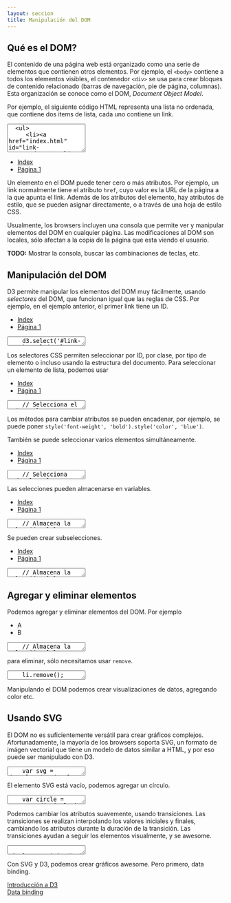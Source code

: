 ```yaml
---
layout: seccion
title: Manipulación del DOM
---
```


## Qué es el DOM?

El contenido de una página web está organizado como una serie de elementos que contienen otros elementos. Por ejemplo, el `<body>` contiene a todos los elementos visibles, el contenedor `<div>` se usa para crear bloques de contenido relacionado (barras de navegación, pie de página, columnas). Esta organización se conoce como el DOM, _Document Object Model_.

Por ejemplo, el siguiente código HTML representa una lista no ordenada, que contiene dos items de lista, cada uno contiene un link.

<div class="runnable" id="code-a01">
  <textarea class="form-control" rows="4">
  <ul>
     <li><a href="index.html" id="link-a02">Index</a></li>
     <li><a href="page1.html">Página 1</a></li>
  </ul>
  </textarea>
</div>

<ul>
   <li><a href="index.html">Index</a></li>
   <li><a href="page1.html">Página 1</a></li>
</ul>

Un elemento en el DOM puede tener cero o más atributos. Por ejemplo, un link normalmente tiene el atributo `href`, cuyo valor es la URL de la página a la que apunta el link. Además de los atributos del elemento, hay atributos de estilo, que se pueden asignar directamente, o a través de una hoja de estilo CSS.

Usualmente, los browsers incluyen una consola que permite ver y manipular elementos del DOM en cualquier página. Las modificaciones al DOM son locales, sólo afectan a la copia de la página que esta viendo el usuario.

**TODO:** Mostrar la consola, buscar las combinaciones de teclas, etc.

## Manipulación del DOM

D3 permite manipular los elementos del DOM muy fácilmente, usando _selectores_ del DOM, que funcionan igual que las reglas de CSS. Por ejemplo, en el ejemplo anterior, el primer link tiene un ID.

<div class="ejemplo">
  <div id="ejemplo-a02">
    <ul>
        <li><a href="index.html" id="link-a02">Index</a></li>
        <li><a href="page1.html">Página 1</a></li>
    </ul>
  </div>
</div>

<div class="runnable" id="code-a02">
  <textarea class="form-control" rows="1">
    d3.select('#link-a02').style('color', 'red');
  </textarea>
</div>
<script>runnable().source('#code-a02').target('#ejemplo-a02').init();</script>

Los selectores CSS permiten seleccionar por ID, por clase, por tipo de elemento o incluso usando la estructura del documento. Para seleccionar un elemento de lista, podemos usar

<div class="ejemplo">
  <div id="ejemplo-a03">
    <ul>
        <li><a href="index.html">Index</a></li>
        <li><a href="page1.html">Página 1</a></li>
    </ul>
  </div>
</div>

<div class="runnable" id="code-a03">
  <textarea class="form-control" rows="1">
    // Selecciona el primer elemento que encuentra bajo ese camino
    d3.select('#ejemplo-a03 ul li').style('font-weight', 'bold');
  </textarea>
</div>
<script>runnable().source('#code-a03').target('#ejemplo-a03').init();</script>

Los métodos para cambiar atributos se pueden encadenar, por ejemplo, se puede poner `style('font-weight', 'bold').style('color', 'blue')`.

También se puede seleccionar varios elementos simultáneamente.

<div class="ejemplo">
  <div id="ejemplo-a04">
    <ul>
        <li><a href="index.html">Index</a></li>
        <li><a href="page1.html">Página 1</a></li>
    </ul>
  </div>
</div>

<div class="runnable" id="code-a04">
  <textarea class="form-control" rows="1">
    // Selecciona todos los elementos que match el selector
    d3.selectAll('#ejemplo-a04 ul li').style('font-weight', 'bold');
  </textarea>
</div>
<script>runnable().source('#code-a04').target('#ejemplo-a04').init();</script>

Las selecciones pueden almacenarse en variables.

<div class="ejemplo">
  <div id="ejemplo-a05">
    <ul>
        <li><a href="index.html">Index</a></li>
        <li><a href="page1.html">Página 1</a></li>
    </ul>
  </div>
</div>

<div class="runnable" id="code-a05">
  <textarea class="form-control" rows="1">
    // Almacena la selección el la variable `li`.
    var li = d3.selectAll('#ejemplo-a05 li');

    // Usa la selección para cambiar los atributos de los elementos
    li.style('font-weight', 'bold');
  </textarea>
</div>
<script>runnable().source('#code-a05').target('#ejemplo-a05').init();</script>

Se pueden crear subselecciones.

<div class="ejemplo">
  <div id="ejemplo-a06">
    <ul>
        <li><a href="index.html">Index</a></li>
        <li><a href="page1.html">Página 1</a></li>
    </ul>
  </div>
</div>

<div class="runnable" id="code-a06">
  <textarea class="form-control" rows="1">
    // Almacena la selección el la variable `li`.
    var div = d3.select('#ejemplo-a06');

    // Usa la selección para cambiar los atributos de los elementos
    div.selectAll('li').style('font-weight', 'bold');
  </textarea>
</div>
<script>runnable().source('#code-a06').target('#ejemplo-a06').init();</script>

## Agregar y eliminar elementos

Podemos agregar y eliminar elementos del DOM. Por ejemplo

<div class="ejemplo">
  <div id="ejemplo-a07">
    <ul>
        <li>A</li>
        <li>B</li>
    </ul>
  </div>
</div>

<div class="runnable" id="code-a07">
  <textarea class="form-control" rows="1">
    // Almacena la selección el la variable `li`.
    var ul = d3.select('#ejemplo-a07 ul');

    var li = ul.append('li');

    li.html('nuevo').style('color', 'blue');
  </textarea>
</div>
<script>runnable().source('#code-a07').target('#ejemplo-a07').init();</script>

para eliminar, sólo necesitamos usar `remove`.

<div class="runnable" id="code-a08">
  <textarea class="form-control" rows="1">
    li.remove();
  </textarea>
</div>
<script>runnable().source('#code-a08').target('#ejemplo-a07').init();</script>

Manipulando el DOM podemos crear visualizaciones de datos, agregando color etc.


## Usando SVG

El DOM no es suficientemente versátil para crear gráficos complejos. Afortunadamente, la mayoría de los browsers soporta SVG, un formato de imágen vectorial que tiene un modelo de datos similar a HTML, y por eso puede ser manipulado con D3.


<div class="ejemplo">
  <div id="ejemplo-b01"></div>
</div>

<div class="runnable" id="code-b01">
  <textarea class="form-control" rows="1">
    var svg = d3.select('#ejemplo-b01').append('svg');

    svg.attr('width', '600px').attr('height', '200px');
  </textarea>
</div>
<script>runnable().source('#code-b01').target('#ejemplo-b01').init();</script>

El elemento SVG está vacío, podemos agregar un círculo.

<div class="runnable" id="code-b02">
  <textarea class="form-control" rows="1">
    var circle = svg.append('circle');

    circle.attr('cx', 50).attr('cy', 100).attr('r', 50).attr('fill', 'blue');
  </textarea>
</div>
<script>runnable().source('#code-b02').target('#ejemplo-b01').init();</script>

Podemos cambiar los atributos suavemente, usando transiciones. Las transiciones se realizan interpolando los valores iniciales y finales, cambiando los atributos durante la duración de la transición. Las transiciones ayudan a seguir los elementos visualmente, y se awesome.


<div class="runnable" id="code-b03">
  <textarea class="form-control" rows="1">
    circle.transition().duration(2000)
      .attr('cx', 500).attr('r', 100).attr('fill', 'red');
  </textarea>
</div>
<script>runnable().source('#code-b03').target('#ejemplo-b01').init();</script>

Con SVG y D3, podemos crear gráficos awesome. Pero primero, data binding.

<div class="section-nav">
  <div class="prev-section">
    <a href="{{site.baseurl}}/pages/introduccion-d3"><span class="glyphicon glyphicon-chevron-left"></span> Introducción a D3</a>
  </div>

  <div class="next-section">
    <a href="{{site.baseurl}}/pages/data-binding">Data binding <span class="glyphicon glyphicon-chevron-right"></span></a>
  </div>
</div>




